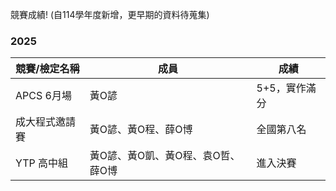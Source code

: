 競賽成績! (自114學年度新增，更早期的資料待蒐集)

### 2025

| 競賽/檢定名稱 | 成員 | 成績 |
| -------- | -------- | -------- |
| APCS 6月場 |黃O諺 | 5+5，實作滿分 |
| 成大程式邀請賽 | 黃O諺、黃O程、薛O博 | 全國第八名 |
| YTP 高中組 | 黃O諺、黃O凱、黃O程、袁O哲、薛O博 | 進入決賽 |
  
 